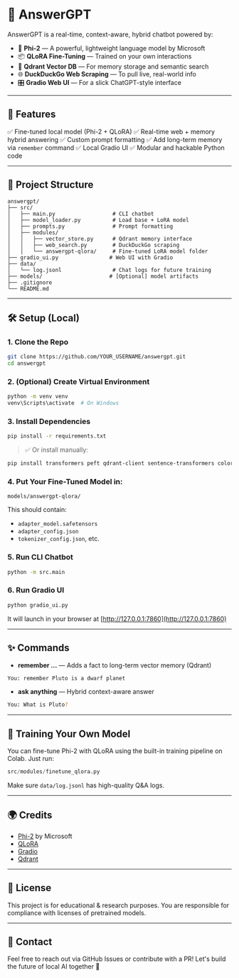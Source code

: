 # 🤖 AnswerGPT

AnswerGPT is a real-time, context-aware, hybrid chatbot powered by:

- 🧠 **Phi-2** — A powerful, lightweight language model by Microsoft
- 📦 **QLoRA Fine-Tuning** — Trained on your own interactions
- 💾 **Qdrant Vector DB** — For memory storage and semantic search
- 🌐 **DuckDuckGo Web Scraping** — To pull live, real-world info
- 🎛️ **Gradio Web UI** — For a slick ChatGPT-style interface

---

## 🚀 Features

✅ Fine-tuned local model (Phi-2 + QLoRA)
✅ Real-time web + memory hybrid answering
✅ Custom prompt formatting
✅ Add long-term memory via `remember` command
✅ Local Gradio UI
✅ Modular and hackable Python code

---

## 🧱 Project Structure

```
answergpt/
├── src/
│   ├── main.py                  # CLI chatbot
│   ├── model_loader.py          # Load base + LoRA model
│   ├── prompts.py               # Prompt formatting
│   ├── modules/
│   │   ├── vector_store.py      # Qdrant memory interface
│   │   ├── web_search.py        # DuckDuckGo scraping
│   │   └── answergpt-qlora/     # Fine-tuned LoRA model folder
├── gradio_ui.py                # Web UI with Gradio
├── data/
│   └── log.jsonl                # Chat logs for future training
├── models/                     # [Optional] model artifacts
├── .gitignore
└── README.md
```

---

## 🛠️ Setup (Local)

### 1. Clone the Repo
```bash
git clone https://github.com/YOUR_USERNAME/answergpt.git
cd answergpt
```

### 2. (Optional) Create Virtual Environment
```bash
python -m venv venv
venv\Scripts\activate  # On Windows
```

### 3. Install Dependencies
```bash
pip install -r requirements.txt
```
> ✅ Or install manually:
```bash
pip install transformers peft qdrant-client sentence-transformers colorama gradio duckduckgo-search
```

### 4. Put Your Fine-Tuned Model in:
```
models/answergpt-qlora/
```
This should contain:
- `adapter_model.safetensors`
- `adapter_config.json`
- `tokenizer_config.json`, etc.

### 5. Run CLI Chatbot
```bash
python -m src.main
```

### 6. Run Gradio UI
```bash
python gradio_ui.py
```
It will launch in your browser at [http://127.0.0.1:7860](http://127.0.0.1:7860)

---

## ✨ Commands

- **remember ...** — Adds a fact to long-term vector memory (Qdrant)
```bash
You: remember Pluto is a dwarf planet
```
- **ask anything** — Hybrid context-aware answer
```bash
You: What is Pluto?
```

---

## 🧠 Training Your Own Model

You can fine-tune Phi-2 with QLoRA using the built-in training pipeline on Colab. Just run:
```python
src/modules/finetune_qlora.py
```
Make sure `data/log.jsonl` has high-quality Q&A logs.

---

## 🌍 Credits
- [Phi-2](https://huggingface.co/microsoft/phi-2) by Microsoft
- [QLoRA](https://arxiv.org/abs/2305.14314)
- [Gradio](https://gradio.app/)
- [Qdrant](https://qdrant.tech)

---

## 📄 License
This project is for educational & research purposes. You are responsible for compliance with licenses of pretrained models.

---

## 💬 Contact
Feel free to reach out via GitHub Issues or contribute with a PR! Let's build the future of local AI together 🚀


